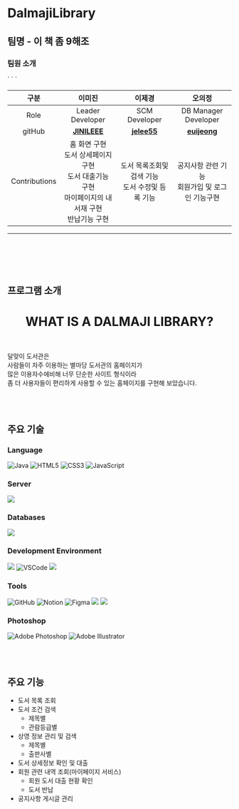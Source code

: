 # DalmajiLibrary

## 팀명 - 이 책 좀 9해조


### 팀원 소개

<table style="width: 100%;">
    <thead>
        <tr>
            <th style="text-align: center; width: 5%;" >구분</th>
            <th style="text-align: center">이미진</th>
            <th style="text-align: center;">이제경</th>
            <th style="text-align: center">오의정</th>
        </tr>
    </thead>
    <tbody>
        <tr>
            <td style="text-align: center"><span>Role</span></td>
            <td style="text-align: center"><span>Leader Developer</span></td>
            <td style="text-align: center"><span>SCM Developer</span></td>
            <td style="text-align: center"><span>DB Manager Developer</span></td>
        </tr>`
        <tr>
            <td style="text-align: center"><span>gitHub</span></td>
            <td style="text-align: center"><a href="https://github.com/JINILEEE"><strong>JINILEEE </strong></a></td>
            <td style="text-align: center"><a href="https://github.com/jelee55"><strong>jelee55</strong></a></td>
            <td style="text-align: center"><a href="https://github.com/euijeongoh"><strong>euijeong</strong></a></td>
        </tr>`
        <tr>
            <td style="text-align: center"><span>Contributions</span></td>
            <td style="text-align: center">
                <span>홈 화면 구현</span><br>
                <span>도서 상세페이지 구현</span><br>
                <span>도서 대출기능 구현</span><br>
                <span>마이페이지의 내 서재 구현</span><br>
                <span>반납기능 구현</span><br>
            </td>
            <td style="text-align: center">
                <span>도서 목록조회및 검색 기능</span><br>
                <span>도서 수정및 등록 기능</span><br>
            </td>
            <td style="text-align: center">
                <span>공지사항 관련 기능</span><br>
                <span>회원가입 및 로그인 기능구현</span><br>
            </td>
        </tr>`
    </tbody>
</table>

<hr>

<br><br>
<br><br>

## 프로그램 소개

<h1 style="text-align:center;">WHAT IS A DALMAJI LIBRARY?</h1>
<br>

<p>
달맞이 도서관은
<br>
사람들이 자주 이용하는 별마당 도서관의 홈페이지가
<br>
많은 이용자수에비해 너무 단순한 사이트 형식이라
<br>
좀 더 사용자들이 편리하게 사용할 수 있는 홈페이지를 구현해 보았습니다.
</p>



<br>
<br>

## 주요 기술

<h3>Language</h3>

![Java](https://img.shields.io/badge/java-%23ED8B00.svg?style=for-the-badge&logo=java&logoColor=white)
![HTML5](https://img.shields.io/badge/html5-%23E34F26.svg?style=for-the-badge&logo=html5&logoColor=white)
![CSS3](https://img.shields.io/badge/css3-%231572B6.svg?style=for-the-badge&logo=css3&logoColor=white)
![JavaScript](https://img.shields.io/badge/javascript-%23323330.svg?style=for-the-badge&logo=javascript&logoColor=%23F7DF1E)

<h3>Server</h3>
<img src="https://img.shields.io/badge/apache tomcat-F8DC75?style=for-the-badge&logo=apachetomcat&logoColor=white">


<h3>Databases</h3>

<img src="https://img.shields.io/badge/oracleCloud-F80000?style=for-the-badge&logo=oracle&logoColor=white">

<h3>Development Environment</h3>

<img src="https://img.shields.io/badge/react-61DAFB?style=for-the-badge&logo=react&logoColor=white">
<img alt="VSCode" src ="https://img.shields.io/badge/VSCODE-007ACC.svg?&style=for-the-badge&logo=VisualStudioCode&logoColor=white"/>
<img src="https://img.shields.io/badge/Spring-6DB33F?style=for-the-badge&logo=Spring&logoColor=white">


<h3>Tools</h3>

![GitHub](https://img.shields.io/badge/github-%23121011.svg?style=for-the-badge&logo=github&logoColor=white)
![Notion](https://img.shields.io/badge/Notion-%23000000.svg?style=for-the-badge&logo=notion&logoColor=white)
<img alt="Figma" src ="https://img.shields.io/badge/Figma-F24E1E.svg?&style=for-the-badge&logo=Figma&logoColor=white"/>
 <img src="https://img.shields.io/badge/fontawesome-339AF0?style=for-the-badge&logo=fontawesome&logoColor=white">
 <img src="https://img.shields.io/badge/Postman-FF6C37?style=for-the-badge&logo=Postman&logoColor=white">

<h3>Photoshop</h3>

![Adobe Photoshop](https://img.shields.io/badge/adobe%20photoshop-%2331A8FF.svg?style=for-the-badge&logo=adobe%20photoshop&logoColor=white)
![Adobe Illustrator](https://img.shields.io/badge/adobe%20illustrator-%23FF9A00.svg?style=for-the-badge&logo=adobe%20illustrator&logoColor=white)
<br>






<br>
<br>

## 주요 기능
 - 도서 목록 조회
 - 도서 조건 검색
    - 제목별
    - 관람등급별
 - 상영 정보 관리 및 검색
    - 제목별
    - 출판사별
 - 도서 상세정보 확인 및 대출
 - 회원 관련 내역 조회(마이페이지 서비스)
    - 회원 도서 대출 현황 확인
    - 도서 반납
 - 공지사항 게시글 관리
